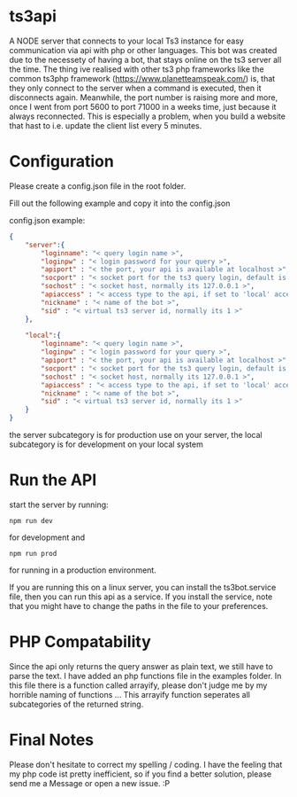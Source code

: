# ts3api
A NODE server that connects to your local Ts3 instance for easy communication via api with php or other languages.
This bot was created due to the necessety of having a bot, that stays online on the ts3 server all the time. The thing ive realised with other ts3 php frameworks like the common ts3php framework (https://www.planetteamspeak.com/) is, that they only connect to the server when a command is executed, then it disconnects again. Meanwhile, the port number is raising more and more, once I went from port 5600 to port 71000 in a weeks time, just because it always reconnected.
This is especially a problem, when you build a website that hast to i.e. update the client list every 5 minutes.

# Configuration
Please create a config.json file in the root folder. 

Fill out the following example and copy it into the config.json 

config.json example:
```json
{
    "server":{
        "loginname": "< query login name >",
        "loginpw" : "< login password for your query >",  
        "apiport" : "< the port, your api is available at localhost >",
        "socport" : "< socket port for the ts3 query login, default is: 10011 >",
        "sochost" : "< socket host, normally its 127.0.0.1 >",
        "apiaccess" : "< access type to the api, if set to 'local' access is granted to localhost only >", 
        "nickname" : "< name of the bot >",
        "sid" : "< virtual ts3 server id, normally its 1 >"
    },
    
    "local":{
        "loginname": "< query login name >", 
        "loginpw" : "< login password for your query >", 
        "apiport" : "< the port, your api is available at localhost >",
        "socport" : "< socket port for the ts3 query login, default is: 10011 >",
        "sochost" : "< socket host, normally its 127.0.0.1 >",
        "apiaccess" : "< access type to the api, if set to 'local' access is granted to localhost only >", 
        "nickname" : "< name of the bot >",
        "sid" : "< virtual ts3 server id, normally its 1 >"
    }
}
```

the server subcategory is for production use on your server, 
the local subcategory is for development on your local system 
 
# Run the API
start the server by running:
```
npm run dev
```
for development and
```
npm run prod
```
for running in a production environment.

If you are running this on a linux server, you can install the ts3bot.service file, then you can run this api as a service. 
If you install the service, note that you might have to change the paths in the file to your preferences.

# PHP Compatability
Since the api only returns the query answer as plain text, we still have to parse the text. I have added an php functions file in the examples folder. 
In this file there is a function called arrayify, please don't judge me by my horrible naming of functions ... 
This arrayify function seperates all subcategories of the returned string.

# Final Notes
Please don't hesitate to correct my spelling / coding. 
I have the feeling that my php code ist pretty inefficient, so if you find a better solution, please send me a Message or open a new issue. :P
